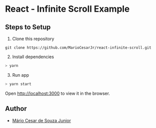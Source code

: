# React - Infinite Scroll Example

## Steps to Setup

1. Clone this repository

```
git clone https://github.com/MarioCesarJr/react-infinite-scroll.git
```

2. Install dependencies

```bash
> yarn
```

3. Run app

```bash
> yarn start
```

Open <http://localhost:3000> to view it in the browser.

## Author

- [Mário Cesar de Souza Junior](https://github.com/MarioCesarJr)
